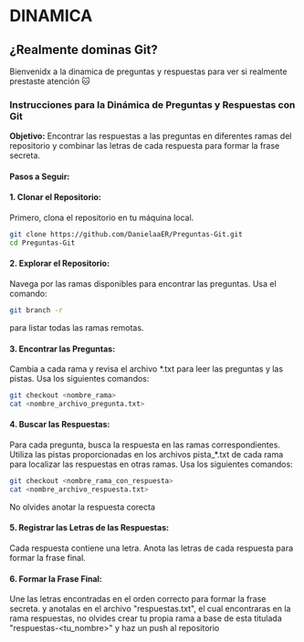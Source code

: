 # DINAMICA

## ¿Realmente dominas  Git?

  Bienvenidx a la dinamica de preguntas y respuestas para ver si realmente prestaste atención 🐱

### Instrucciones para la Dinámica de Preguntas y Respuestas con Git

**Objetivo:** Encontrar las respuestas a las preguntas en diferentes ramas del repositorio y combinar las letras de cada respuesta para formar la frase secreta.

#### Pasos a Seguir:

#### 1. Clonar el Repositorio:
Primero, clona el repositorio en tu máquina local.
```bash
git clone https://github.com/DanielaaER/Preguntas-Git.git
cd Preguntas-Git
```

#### 2. Explorar el Repositorio:
Navega por las ramas disponibles para encontrar las preguntas. Usa el comando:
```bash
git branch -r
```
para listar todas las ramas remotas.

#### 3. Encontrar las Preguntas:
Cambia a cada rama y revisa el archivo *.txt para leer las preguntas y las pistas. Usa los siguientes comandos:
```bash
git checkout <nombre_rama>
cat <nombre_archivo_pregunta.txt>
```

#### 4. Buscar las Respuestas:
Para cada pregunta, busca la respuesta en las ramas correspondientes. Utiliza las pistas proporcionadas en los archivos pista_*.txt de cada rama para localizar las respuestas en otras ramas. Usa los siguientes comandos:
```bash
git checkout <nombre_rama_con_respuesta>
cat <nombre_archivo_respuesta.txt>
```
No olvides anotar la respuesta corecta

#### 5. Registrar las Letras de las Respuestas:
Cada respuesta contiene una letra. Anota las letras de cada respuesta para formar la frase final.

#### 6. Formar la Frase Final:
Une las letras encontradas en el orden correcto para formar la frase secreta.
y anotalas en el archivo "respuestas.txt", el cual encontraras en la rama respuestas, no olvides crear tu propia rama a base de esta titulada "respuestas-<tu_nombre>" y haz un push al repositorio



